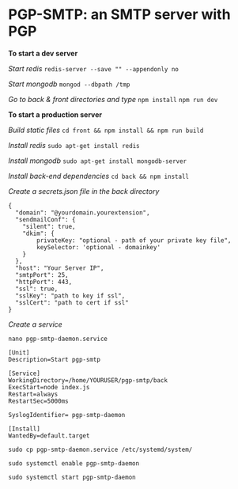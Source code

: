 # **PGP-SMTP: an SMTP server with PGP**

**To start a dev server**

_Start redis_ `redis-server --save "" --appendonly no`

_Start mongodb_ `mongod --dbpath /tmp`

_Go to back & front directories and type_ `npm install` `npm run dev`


**To start a production server**

_Build static files_ `cd front && npm install && npm run build`

_Install redis_ `sudo apt-get install redis`

_Install mongodb_ `sudo apt-get install mongodb-server`

_Install back-end dependencies_ `cd back && npm install`

_Create a secrets.json file in the back directory_

```
{
  "domain": "@yourdomain.yourextension",
  "sendmailConf": {
    "silent": true,
    "dkim": {
        privateKey: "optional - path of your private key file",
        keySelector: 'optional - domainkey'
    }
  },
  "host": "Your Server IP",
  "smtpPort": 25,
  "httpPort": 443,
  "ssl": true,
  "sslKey": "path to key if ssl",
  "sslCert": "path to cert if ssl"
}
```

_Create a service_

`nano pgp-smtp-daemon.service`

```
[Unit]
Description=Start pgp-smtp

[Service]
WorkingDirectory=/home/YOURUSER/pgp-smtp/back
ExecStart=node index.js
Restart=always
RestartSec=5000ms

SyslogIdentifier= pgp-smtp-daemon

[Install]
WantedBy=default.target

```
`sudo cp pgp-smtp-daemon.service /etc/systemd/system/`

`sudo systemctl enable pgp-smtp-daemon `

`sudo systemctl start pgp-smtp-daemon`
